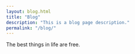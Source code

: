 ```yaml
---
layout: blog.html
title: "Blog"
description: "This is a blog page description."
permalink: "/blog/"
---
```


The best things in life are free.
